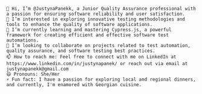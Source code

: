     👋 Hi, I’m @JustynaPanekk, a Junior Quality Assurance professional with a passion for ensuring software reliability and user satisfaction.
    👀 I’m interested in exploring innovative testing methodologies and tools to enhance the quality of software applications.
    🌱 I’m currently learning and mastering Cypress.js, a powerful framework for creating efficient and effective software test automations.
    💞️ I’m looking to collaborate on projects related to test automation, quality assurance, and software testing best practices.
    📫 How to reach me: Feel free to connect with me on LinkedIn at https://www.linkedin.com/in/justynapanek/ or reach out via email at justynapanekk@gmail.com
    😄 Pronouns: She/Her
    ⚡ Fun fact: I have a passion for exploring local and regional dinners, and currently, I'm enamored with Georgian cuisine.
